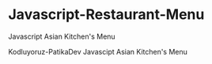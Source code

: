 # Javascript-Restaurant-Menu
Javascript Asian Kitchen's Menu

Kodluyoruz-PatikaDev Javascipt Asian Kitchen's Menu


